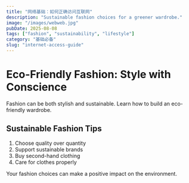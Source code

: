 ```yaml
---
title: "网络基础：如何正确访问互联网"
description: "Sustainable fashion choices for a greener wardrobe."
image: "/images/webweb.jpg"
pubDate: 2025-08-08
tags: ["fashion", "sustainability", "lifestyle"]
category: "基础必备"
slug: "internet-access-guide"
---
```


# Eco-Friendly Fashion: Style with Conscience

Fashion can be both stylish and sustainable. Learn how to build an eco-friendly wardrobe.

## Sustainable Fashion Tips

1. Choose quality over quantity
2. Support sustainable brands
3. Buy second-hand clothing
4. Care for clothes properly

Your fashion choices can make a positive impact on the environment.
